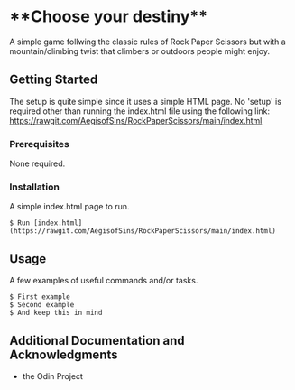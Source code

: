 <h1>**Choose your destiny**</h1>

A simple game follwing the classic rules of Rock Paper Scissors but with a mountain/climbing twist that climbers or outdoors people might enjoy. 

## Getting Started

The setup is quite simple since it uses a simple HTML page. No 'setup' is required other than running the index.html file using the following link:
https://rawgit.com/AegisofSins/RockPaperScissors/main/index.html


### Prerequisites

None required. 

### Installation

A simple index.html page to run.

```
$ Run [index.html](https://rawgit.com/AegisofSins/RockPaperScissors/main/index.html)
```

## Usage

A few examples of useful commands and/or tasks.

```
$ First example
$ Second example
$ And keep this in mind
```


## Additional Documentation and Acknowledgments

* the Odin Project
